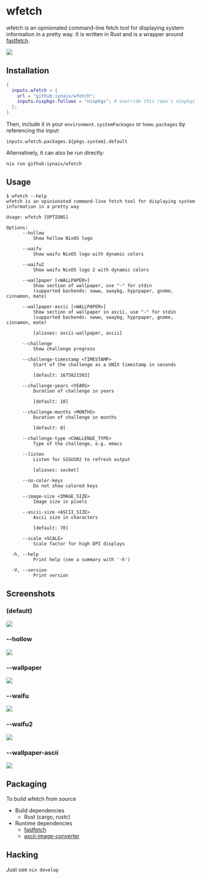 # wfetch

wfetch is an opinionated command-line fetch tool for displaying system information in a pretty way. It is written in Rust and is a wrapper around [fastfetch](https://github.com/fastfetch-cli/fastfetch).

<!-- 110026463_p0.webp -->
<img src="https://i.imgur.com/D5H2xG6.png" />

## Installation

```nix
{
  inputs.wfetch = {
    url = "github:iynaix/wfetch";
    inputs.nixpkgs.follows = "nixpkgs"; # override this repo's nixpkgs snapshot
  };
}
```

Then, include it in your `environment.systemPackages` or `home.packages` by referencing the input:
```
inputs.wfetch.packages.${pkgs.system}.default
```

Alternatively, it can also be run directly:

```
nix run github:iynaix/wfetch
```

## Usage

```console
$ wfetch --help
wfetch is an opinionated command-line fetch tool for displaying system information in a pretty way

Usage: wfetch [OPTIONS]

Options:
      --hollow
          Show hollow NixOS logo

      --waifu
          Show waifu NixOS logo with dynamic colors

      --waifu2
          Show waifu NixOS logo 2 with dynamic colors

      --wallpaper [<WALLPAPER>]
          Show section of wallpaper, use "-" for stdin
          (supported backends: swww, swaybg, hyprpaper, gnome, cinnamon, mate)

      --wallpaper-ascii [<WALLPAPER>]
          Show section of wallpaper in ascii, use "-" for stdin
          (supported backends: swww, swaybg, hyprpaper, gnome, cinnamon, mate)

          [aliases: ascii-wallpaper, ascii]

      --challenge
          Show challenge progress

      --challenge-timestamp <TIMESTAMP>
          Start of the challenge as a UNIX timestamp in seconds

          [default: 1675821503]

      --challenge-years <YEARS>
          Duration of challenge in years

          [default: 10]

      --challenge-months <MONTHS>
          Duration of challenge in months

          [default: 0]

      --challenge-type <CHALLENGE_TYPE>
          Type of the challenge, e.g. emacs

      --listen
          Listen for SIGUSR2 to refresh output

          [aliases: socket]

      --no-color-keys
          Do not show colored keys

      --image-size <IMAGE_SIZE>
          Image size in pixels

      --ascii-size <ASCII_SIZE>
          Ascii size in characters

          [default: 70]

      --scale <SCALE>
          Scale factor for high DPI displays

  -h, --help
          Print help (see a summary with '-h')

  -V, --version
          Print version
```

## Screenshots

### (default)
<img src="https://i.imgur.com/X0m8dVt.png" /><br/>

### --hollow
<img src="https://i.imgur.com/jtZjItL.png" /><br/>

### --wallpaper
<!-- 110026463_p0.webp -->
<img src="https://i.imgur.com/D5H2xG6.png" />

### --waifu
<img src="https://i.imgur.com/otI2IL8.png" />

### --waifu2
<img src="https://i.imgur.com/FVy3Mwt.png" />

### --wallpaper-ascii
<!-- wallhaven-5g67o9.webp -->
<img src="https://i.imgur.com/4nHd6F5.png" /><br/>

## Packaging

To build wfetch from source

- Build dependencies
    - Rust (cargo, rustc)
- Runtime dependencies
    - [fastfetch](https://github.com/fastfetch-cli/fastfetch/blob/dev/README.md)
    - [ascii-image-converter](https://github.com/TheZoraiz/ascii-image-converter)

## Hacking

Just use `nix develop`